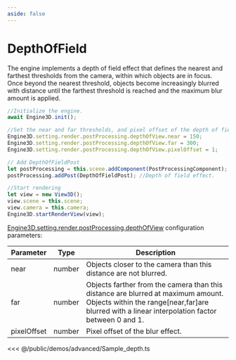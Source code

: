 ```yaml
---
aside: false
---
```

# DepthOfField
The engine implements a depth of field effect that defines the nearest and farthest thresholds from the camera, within which objects are in focus. Once beyond the nearest threshold, objects become increasingly blurred with distance until the farthest threshold is reached and the maximum blur amount is applied.
```ts
//Initialize the engine.
await Engine3D.init();

//Set the near and far thresholds, and pixel offset of the depth of field effect.
Engine3D.setting.render.postProcessing.depthOfView.near = 150;
Engine3D.setting.render.postProcessing.depthOfView.far = 300;
Engine3D.setting.render.postProcessing.depthOfView.pixelOffset = 1;

// Add DepthOfFieldPost
let postProcessing = this.scene.addComponent(PostProcessingComponent);
postProcessing.addPost(DepthOfFieldPost); //Depth of field effect.

//Start rendering
let view = new View3D();
view.scene = this.scene;
view.camera = this.camera;
Engine3D.startRenderView(view);
```

[Engine3D.setting.render.postProcessing.depthOfView](../../api/types/DepthOfViewSetting.md) configuration parameters:

| Parameter | Type | Description |
| --- | --- | --- |
| near | number | Objects closer to the camera than this distance are not blurred.|
| far | number | Objects farther from the camera than this distance are blurred at maximum amount. Objects within the range[near,far]are blurred with a linear interpolation factor between 0 and 1.|
| pixelOffset | number | Pixel offset of the blur effect.|

<Demo src="/demos/advanced/Sample_depth.ts"></Demo>

<<< @/public/demos/advanced/Sample_depth.ts